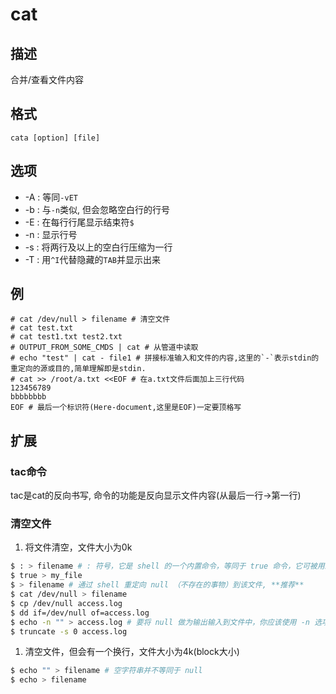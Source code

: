 # cat

## 描述

合并/查看文件内容

## 格式

    cata [option] [file]

## 选项
- -A : 等同`-vET`
- -b : 与`-n`类似, 但会忽略空白行的行号
- -E : 在每行行尾显示结束符`$`
- -n : 显示行号
- -s : 将两行及以上的空白行压缩为一行
- -T : 用`^I`代替隐藏的`TAB`并显示出来

## 例

	# cat /dev/null > filename # 清空文件
    # cat test.txt
    # cat test1.txt test2.txt
    # OUTPUT_FROM_SOME_CMDS | cat # 从管道中读取
    # echo "test" | cat - file1 # 拼接标准输入和文件的内容,这里的`-`表示stdin的重定向的源或目的,简单理解即是stdin.
    # cat >> /root/a.txt <<EOF # 在a.txt文件后面加上三行代码
    123456789
    bbbbbbbb
    EOF # 最后一个标识符(Here-document,这里是EOF)一定要顶格写

## 扩展
### tac命令
tac是cat的反向书写, 命令的功能是反向显示文件内容(从最后一行->第一行)

### 清空文件
1. 将文件清空，文件大小为0k
```bash
$ : > filename # : 符号，它是 shell 的一个内置命令，等同于 true 命令，它可被用来作为一个 no-op（即不进行任何操作）**推荐**
$ true > my_file
$ > filename # 通过 shell 重定向 null （不存在的事物）到该文件, **推荐**
$ cat /dev/null > filename
$ cp /dev/null access.log
$ dd if=/dev/null of=access.log
$ echo -n "" > access.log # 要将 null 做为输出输入到文件中，你应该使用 -n 选项，这个选项将告诉 echo 不再像上面的那个命令那样输出结尾的那个新行
$ truncate -s 0 access.log
```

1. 清空文件，但会有一个换行，文件大小为4k(block大小)
```bash
$ echo "" > filename # 空字符串并不等同于 null
$ echo > filename
```